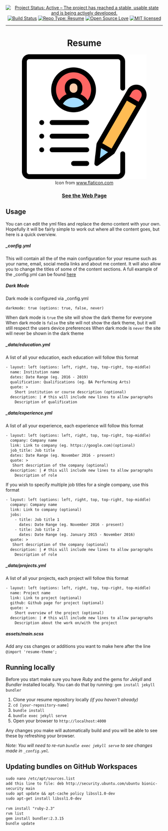 <div align="center">

  [![Project Status: Active – The project has reached a stable, usable state and is being actively developed.](http://www.repostatus.org/badges/latest/active.svg)](http://www.repostatus.org/#active)
  [![Build Status](https://travis-ci.com/ziaulazam/ziaulazam.github.io.svg?branch=master)](https://travis-ci.com/ziaulazam/ziaulazam.github.io)
  [![Repo Type: Resume](https://img.shields.io/badge/repo%20type-resume-lightgrey.svg)](#resume)
  [![Open Source Love](https://badges.frapsoft.com/os/v1/open-source.svg?v=103)](https://github.com/ellerbrock/open-source-badges/)
  [![MIT licensed](https://img.shields.io/badge/license-MIT-blue.svg)](https://github.com/ziaulazam/ziaulazam.github.io/blob/master/LICENSE)

</div>

---

<h1 align="center">Resume</h1>

<div align="center">
  <a href="https://ziaulazam.github.io/">
    <img src="resume.svg" alt="Resume" width="400">
  </a>
  <br/>
  <div>
    Icon from
    <a href="https://www.flaticon.com/" title="Flaticon">www.flaticon.com</a>
  </div>
  <h3>
    <a href="https://ziaulazam.github.io/">See the Web Page</a>
  </h3>
</div>

## Usage

You can can edit the yml files and replace the demo content with your own. Hopefully it will be fairly simple to work out where all the content goes, but here is a quick overview.

##### _config.yml
This will contain all the of the main configuration for your resume such as your name, email, social media links and about me content. It will also allow you to change the titles of some of the content sections.
A full example of the _config.yml can be found [here](https://github.com/sproogen/modern-resume-theme/blob/master/_config.yml)

##### Dark Mode
Dark mode is configured via _config.yml
```
darkmode: true (options: true, false, never)
```
When dark mode is `true` the site will show the dark theme for everyone
When dark mode is `false` the site will not show the dark theme, but it will still respect the users device preferences
When dark mode is `never` the site will never be shown in the dark theme

##### _data/education.yml
A list of all your education, each education will follow this format
```
- layout: left (options: left, right, top, top-right, top-middle)
  name: Institution name
  dates: Date Range (eg. 2016 - 2019)
  qualification: Qualifications (eg. BA Performing Arts)
  quote: >
    Short institution or course description (optional)
  description: | # this will include new lines to allow paragraphs
    Description of qualification
```

##### _data/experience.yml
A list of all your experience, each experience will follow this format
```
- layout: left (options: left, right, top, top-right, top-middle)
  company: Company name
  link: Link to company (eg. https://google.com)(optional)
  job_title: Job title
  dates: Date Range (eg. November 2016 - present)
  quote: >
   Short description of the company (optional)
  description: | # this will include new lines to allow paragraphs
    Description of role
```

If you wish to specify multiple job titles for a single company, use this format
```
- layout: left (options: left, right, top, top-right, top-middle)
  company: Company name
  link: Link to company (optional)
  jobs:
    - title: Job title 1
      dates: Date Range (eg. November 2016 - present)
    - title: Job title 2
      dates: Date Range (eg. January 2015 - November 2016)
  quote: >
   Short description of the company (optional)
  description: | # this will include new lines to allow paragraphs
    Description of role
```

##### _data/projects.yml
A list of all your projects, each project will follow this format
```
- layout: left (options: left, right, top, top-right, top-middle)
  name: Project name
  link: Link to project (optional)
  github: Github page for project (optional)
  quote: >
    Short overview of the project (optional)
  description: | # this will include new lines to allow paragraphs
    Description about the work on/with the project
```

##### assets/main.scss
Add any css changes or additions you want to make here after the line `@import 'resume-theme';`

## Running locally

Before you start make sure you have *Ruby* and the gems for *Jekyll* and *Bundler* installed locally.
You can do that by running: `gem install jekyll bundler`

1. Clone your resume repository locally *(if you haven't already)*
2. `cd [your-repository-name]`
3. `bundle install`
4. `bundle exec jekyll serve`
5. Open your browser to `http://localhost:4000`

Any changes you make will automatically build and you will be able to see these by refreshing your browser.

*Note: You will need to re-run `bundle exec jekyll serve` to see changes made in `_config.yml`.*

## Updating bundles on GitHub Workspaces
```
sudo nano /etc/apt/sources.list
add this line to file: deb http://security.ubuntu.com/ubuntu bionic-security main
sudo apt update && apt-cache policy libssl1.0-dev
sudo apt-get install libssl1.0-dev

rvm install "ruby-2.3"
rvm list
gem install bundler:2.3.15
bundle update
```
